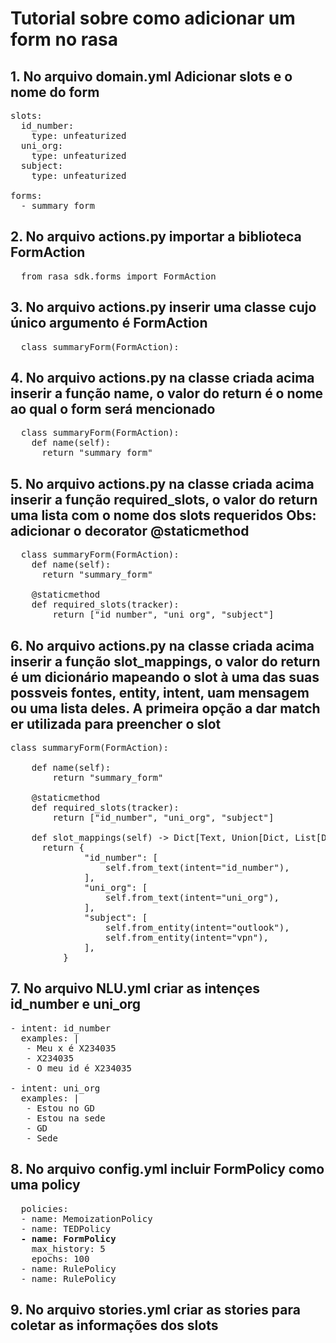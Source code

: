 # Tutorial sobre como adicionar um form no rasa

## 1. No arquivo domain.yml Adicionar slots e o nome do form

<pre>
slots:
  id_number:
    type: unfeaturized
  uni_org:
    type: unfeaturized
  subject:
    type: unfeaturized

forms:
  - summary_form
</pre>

## 2. No arquivo actions.py importar a biblioteca FormAction

<pre>
  from rasa_sdk.forms import FormAction
</pre>

## 3. No arquivo actions.py inserir uma classe cujo único argumento é FormAction
<pre>
  class summaryForm(FormAction):
</pre>

## 4. No arquivo actions.py na classe criada acima inserir a função name, o valor do return é o nome ao qual o form será mencionado

<pre>
  class summaryForm(FormAction):
    def name(self):
      return "summary_form"
</pre>

## 5. No arquivo actions.py na classe criada acima inserir a função required_slots, o valor do return  uma lista com o nome dos slots requeridos Obs: adicionar o decorator @staticmethod

<pre>
  class summaryForm(FormAction):
    def name(self):
      return "summary_form"
    
    @staticmethod
    def required_slots(tracker):
        return ["id_number", "uni_org", "subject"]
</pre>

## 6. No arquivo actions.py na classe criada acima inserir a função slot_mappings, o valor do return  é um dicionário mapeando o slot à uma das suas possveis fontes, entity, intent, uam mensagem ou uma lista deles. A primeira opção a dar match er utilizada para preencher o slot

<pre>
class summaryForm(FormAction):

    def name(self):
        return "summary_form"

    @staticmethod
    def required_slots(tracker):
        return ["id_number", "uni_org", "subject"]

    def slot_mappings(self) -> Dict[Text, Union[Dict, List[Dict]]]:
      return {
              "id_number": [
                  self.from_text(intent="id_number"),
              ],
              "uni_org": [
                  self.from_text(intent="uni_org"),
              ],
              "subject": [
                  self.from_entity(intent="outlook"),
                  self.from_entity(intent="vpn"),
              ],
          }
</pre>

## 7. No arquivo NLU.yml criar as intençes id_number e uni_org

<pre>
- intent: id_number
  examples: |
   - Meu x é X234035
   - X234035
   - O meu id é X234035 

- intent: uni_org
  examples: |
   - Estou no GD
   - Estou na sede
   - GD
   - Sede
</pre>

## 8. No arquivo config.yml incluir FormPolicy como uma policy
<pre>
  policies:
  - name: MemoizationPolicy
  - name: TEDPolicy
  <b>- name: FormPolicy</b>
    max_history: 5
    epochs: 100
  - name: RulePolicy
  - name: RulePolicy
</pre>

## 9. No arquivo stories.yml criar as stories para coletar as informações dos slots




